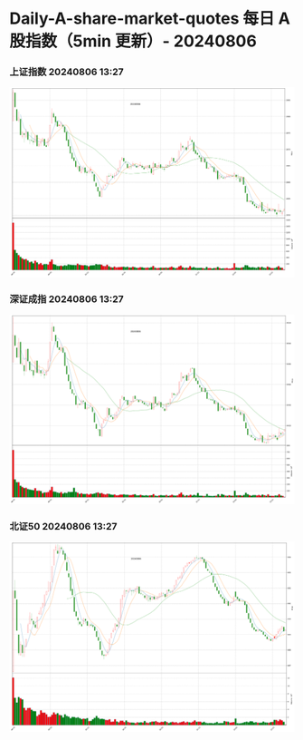 
# Daily-A-share-market-quotes 每日 A 股指数（5min 更新）- 20240806

### 上证指数 20240806 13:27
![](./fig/2024/8/20240806-sh000001.png)

### 深证成指 20240806 13:27
![](./fig/2024/8/20240806-sz399001.png)

### 北证50 20240806 13:27
![](./fig/2024/8/20240806-bj899050.png)
